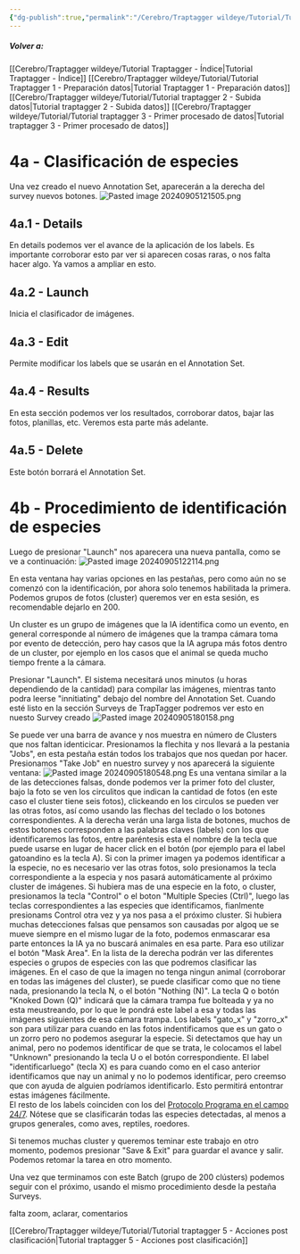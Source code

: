 ```yaml
---
{"dg-publish":true,"permalink":"/Cerebro/Traptagger wildeye/Tutorial/Tutorial traptagger 4 - Clasificación de especies (1)/","noteIcon":""}
---
```


##### Volver a:
[[Cerebro/Traptagger wildeye/Tutorial Traptagger - Índice\|Tutorial Traptagger - Índice]]
[[Cerebro/Traptagger wildeye/Tutorial/Tutorial Traptagger 1 - Preparación datos\|Tutorial Traptagger 1 - Preparación datos]]
[[Cerebro/Traptagger wildeye/Tutorial/Tutorial traptagger 2 - Subida datos\|Tutorial traptagger 2 - Subida datos]]
[[Cerebro/Traptagger wildeye/Tutorial/Tutorial traptagger 3 - Primer procesado de datos\|Tutorial traptagger 3 - Primer procesado de datos]]

# 4a - Clasificación de especies
Una vez creado el nuevo Annotation Set, aparecerán a la derecha del survey nuevos botones.
![Pasted image 20240905121505.png](/img/user/Imagenes/Pasted%20image%2020240905121505.png)

## 4a.1 - Details
En details podemos ver el avance de la aplicación de los labels. Es importante corroborar esto par ver si aparecen cosas raras, o nos falta hacer algo. Ya vamos a ampliar en esto. 
## 4a.2 - Launch 
Inicia el clasificador de imágenes. 
## 4a.3 - Edit
Permite modificar los labels que se usarán en el Annotation Set.
## 4a.4 - Results
En esta sección podemos ver los resultados, corroborar datos, bajar las fotos, planillas, etc. Veremos esta parte más adelante.
## 4a.5 - Delete
Este botón borrará el Annotation Set.

# 4b - Procedimiento de identificación de especies
Luego de presionar "Launch" nos aparecera una nueva pantalla, como se ve a continuación:
![Pasted image 20240905122114.png](/img/user/Imagenes/Pasted%20image%2020240905122114.png)
 
En esta ventana hay varias opciones en las pestañas, pero como aún no se comenzó con la identificación, por ahora solo tenemos habilitada la primera. Podemos grupos de fotos (cluster) queremos ver en esta sesión, es recomendable dejarlo en 200.

Un cluster es un grupo de imágenes que la IA identifica como un evento, en general corresponde al número de imágenes que la trampa cámara toma por evento de detección, pero hay casos que la IA agrupa más fotos dentro de un cluster, por ejemplo en los casos que el animal se queda mucho tiempo frente a la cámara. 

Presionar "Launch". El sistema necesitará unos minutos (u horas dependiendo de la cantidad) para compilar las imágenes, mientras tanto podra leerse "innitiating" debajo del nombre del Annotation Set. Cuando esté listo en la sección Surveys de TrapTagger podremos ver esto en nuesto Survey creado
![Pasted image 20240905180158.png](/img/user/Imagenes/Pasted%20image%2020240905180158.png)

Se puede ver una barra de avance y nos muestra en número de Clusters que nos faltan identicicar. Presionamos la flechita y nos llevará a la pestania "Jobs", en esta pestaña están todos los trabajos que nos quedan por hacer.  Presionamos "Take Job" en nuestro survey y nos aparecerá la siguiente ventana:
![Pasted image 20240905180548.png](/img/user/Imagenes/Pasted%20image%2020240905180548.png)
Es una ventana similar a la de las detecciones falsas, donde podemos ver la primer foto del cluster, bajo la foto se ven los circulitos que indican la cantidad de fotos (en este caso el cluster tiene seis fotos), clickeando en los circulos se pueden ver las otras fotos, así como usando las flechas del teclado o los botones correspondientes.
A la derecha verán una larga lista de botones, muchos de estos botones corresponden a las palabras claves (labels) con los que identificaremos las fotos, entre paréntesis esta el nombre de la tecla que puede usarse en lugar de hacer click en el botón (por ejemplo para el label gatoandino es la tecla A). 
Si con la primer imagen ya podemos identificar a la especie, no es necesario ver las otras fotos, solo presionamos la tecla correspondiente a la especia y nos pasará automáticamente al próximo cluster de imágenes. 
Si hubiera mas de una especie en la foto, o cluster, presionamos la tecla "Control" o el boton "Multiple Species (Ctrl)", luego las teclas correspondientes a las especies que identificamos, fianlmente presionams Control otra vez y ya nos pasa a el próximo cluster. 
Si hubiera muchas detecciones falsas que pensamos son causadas por algoq ue se mueve siempre en el mismo lugar de la foto, podemos enmascarar esa parte entonces la IA ya no buscará animales en esa parte. Para eso utilizar el botón "Mask Area". 
En la lista de la derecha podrán ver las diferentes especies o grupos de especies con las que podremos clasificar las imágenes. 
En el caso de que la imagen no tenga ningun animal (corroborar en todas las imágenes del cluster), se puede clasificar como que no tiene nada, presionando la tecla N, o el botón "Nothing (N)".
La tecla Q o botón "Knoked Down (Q)" indicará que la cámara trampa fue bolteada y ya no esta meustreando, por lo que le pondrá este label a esa y todas las imágenes siguientes de esa cámara trampa. 
Los labels "gato_x" y "zorro_x" son para utilizar para cuando en las fotos indentificamos que es un gato o un zorro pero no podemos asegurar la especie. 
Si detectamos que hay un animal, pero no podemos identificar de que se trata, le colocamos el label "Unknown" presionando la tecla U o el botón correspondiente. 
El label "identificarluego"  (tecla X) es para cuando como en el caso anterior identificamos que nay un animal y no lo podemos identificar, pero creemso que con ayuda de alguien podríamos identificarlo. Esto permitirá entontrar estas imágenes fácilmente.  
El resto de los labels coinciden con los del [Protocolo Programa en el campo 24/7](https://gatoandino.org/wp-content/uploads/2023/12/Protocolo_Programa_En_el_campo_24_7_AGA_V2.4.pdf).
Nótese que se clasificarán todas las especies detectadas, al menos a grupos generales, como aves, reptiles, roedores.  

Si tenemos muchas cluster y queremos teminar este trabajo en otro momento, podemos presionar "Save & Exit" para guardar el avance y salir. Podemos retomar la tarea en otro momento. 

Una vez que terminamos con este Batch (grupo de 200 clústers) podemos seguir con el próximo, usando el mismo procedimiento desde la pestaña Surveys. 


falta zoom, aclarar, comentarios


[[Cerebro/Traptagger wildeye/Tutorial/Tutorial traptagger 5 - Acciones post clasificación\|Tutorial traptagger 5 - Acciones post clasificación]]